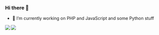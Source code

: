 ### Hi there 👋

- 🔭 I’m currently working on PHP and JavaScript and some Python stuff



<img align="left" src="https://github-readme-stats.vercel.app/api?username=SamuelBouye&&layout=compact&count_private=true&show_icons=true&hide_border=true&include_all_commits=true&bg_color=0D1117&title_color=FFFFFF&text_color=FFFFFF&icon_color=FFFFFF"/>
<img align="left" src="https://github-readme-stats.vercel.app/api/top-langs/?username=SamuelBouye&layout=compact&hide_border=true&card_width=250&bg_color=0D1117&title_color=FFFFFF&text_color=FFFFFF&icon_color=FFFFFF"/>





<!--
[![Samuel Bouye's github activity graph](https://activity-graph.herokuapp.com/graph?username=CodingPhaz&theme=xcode)](https://github.com/SamiCode1)
[![Samuel Bouye's github activity graph](https://activity-graph.herokuapp.com/graph?username=The-Archiitect&theme=xcode)](https://github.com/The-Archiitect)
**elxphaz/elxphaz** is a ✨ _special_ ✨ repository because its `README.md` (this file) appears on your GitHub profile.

Here are some ideas to get you started:

- 🔭 I’m currently working on ...
- 🌱 I’m currently learning ...
- 👯 I’m looking to collaborate on ...
- 🤔 I’m looking for help with ...
- 💬 Ask me about ...
- 📫 How to reach me: ...
- 😄 Pronouns: ...
- ⚡ Fun fact: ...
-->
